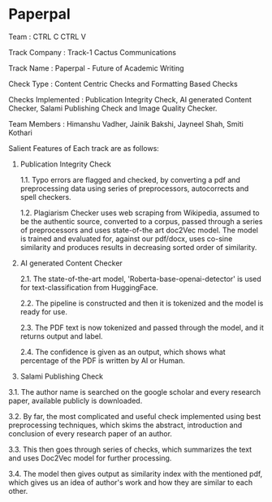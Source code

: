 # Paperpal

 Team              : CTRL C CTRL V
 
 Track Company     : Track-1 Cactus Communications
 
 Track Name        : Paperpal - Future of Academic Writing
 
 Check Type        : Content Centric Checks and Formatting Based Checks
 
 Checks Implemented : Publication Integrity Check, AI generated Content Checker, Salami Publishing Check and Image Quality Checker.
 
 Team Members      : Himanshu Vadher, Jainik Bakshi, Jayneel Shah, Smiti Kothari
 
 
 Salient Features of Each track are as follows:
 
 1. Publication Integrity Check
 
     1.1. Typo errors are flagged and checked, by converting a pdf and preprocessing data using series of  preprocessors, autocorrects and spell checkers.
     
     1.2. Plagiarism Checker uses web scraping from Wikipedia, assumed to be the authentic source, converted to a corpus, passed through a series of preprocessors and           uses state-of-the art doc2Vec model. The model is trained and evaluated for, against our pdf/docx, uses co-sine similarity and produces results in decreasing           sorted order of similarity.

2.  AI generated Content Checker

    2.1. The state-of-the-art model, 'Roberta-base-openai-detector' is used for text-classification from HuggingFace.
    
    2.2. The pipeline is constructed and then it is tokenized and the model is ready for use.
    
    2.3. The PDF text is now tokenized and passed through the model, and it returns output and label.
    
    2.4. The confidence is given as an output, which shows what percentage of the PDF is written by AI or Human.
    
    
3.  Salami Publishing Check
   
   3.1. The author name is searched on the google scholar and every research paper, available publicly is downloaded.
   
   3.2. By far, the most complicated and useful check implemented using best preprocessing techniques, which skims the abstract, introduction and conclusion of every research paper of an author. 
   
   3.3. This then goes through series of checks, which summarizes the text and uses Doc2Vec model for further processing.
   
   3.4. The model then gives output as similarity index with the mentioned pdf, which gives us an idea of author's work and how they are similar to each other.
   


